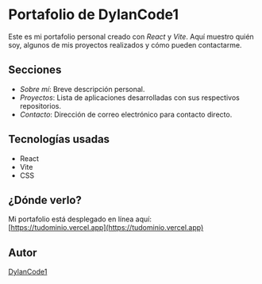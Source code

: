 # Portafolio de DylanCode1

Este es mi portafolio personal creado con *React* y *Vite*. Aquí muestro quién soy, algunos de mis proyectos realizados y cómo pueden contactarme.

## Secciones

- *Sobre mí*: Breve descripción personal.
- *Proyectos*: Lista de aplicaciones desarrolladas con sus respectivos repositorios.
- *Contacto*: Dirección de correo electrónico para contacto directo.

## Tecnologías usadas

- React
- Vite
- CSS

## ¿Dónde verlo?

Mi portafolio está desplegado en línea aquí:  
[https://tudominio.vercel.app](https://tudominio.vercel.app)

## Autor

[DylanCode1](https://github.com/DylanCode1)

